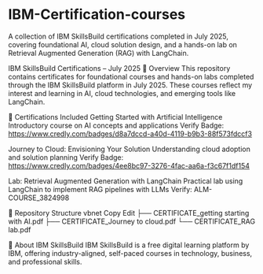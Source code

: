 # IBM-Certification-courses
A collection of IBM SkillsBuild certifications completed in July 2025, covering foundational AI, cloud solution design, and a hands-on lab on Retrieval Augmented Generation (RAG) with LangChain. 


IBM SkillsBuild Certifications – July 2025
📌 Overview
This repository contains certificates for foundational courses and hands-on labs completed through the IBM SkillsBuild platform in July 2025. These courses reflect my interest and learning in AI, cloud technologies, and emerging tools like LangChain.

🧠 Certifications Included
Getting Started with Artificial Intelligence
Introductory course on AI concepts and applications
Verify Badge: https://www.credly.com/badges/d8a7dccd-a40d-4119-b9b3-88f573fdccf3

Journey to Cloud: Envisioning Your Solution
Understanding cloud adoption and solution planning
Verify Badge: https://www.credly.com/badges/4ee8bc97-3276-4fac-aa6a-f3c67f1df154

Lab: Retrieval Augmented Generation with LangChain
Practical lab using LangChain to implement RAG pipelines with LLMs
Verify: ALM-COURSE_3824998

📂 Repository Structure
vbnet
Copy
Edit
├── CERTIFICATE_getting starting with AI.pdf
├── CERTIFICATE_Journey to cloud.pdf
└── CERTIFICATE_RAG lab.pdf

📌 About IBM SkillsBuild
IBM SkillsBuild is a free digital learning platform by IBM, offering industry-aligned, self-paced courses in technology, business, and professional skills.

